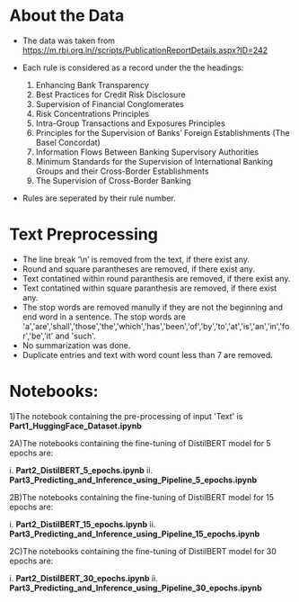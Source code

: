 # About the Data

* The data was taken from 
https://m.rbi.org.in//scripts/PublicationReportDetails.aspx?ID=242

* Each rule is considered as a record under the the headings:<br>

  1. Enhancing Bank Transparency
  2. Best Practices for Credit Risk Disclosure
  3. Supervision of Financial Conglomerates 
  4. Risk Concentrations Principles
  5. Intra-Group Transactions and Exposures Principles
  6. Principles for the Supervision of Banks’ Foreign Establishments (The Basel Concordat)
  7. Information Flows Between Banking Supervisory Authorities
  8. Minimum Standards for the Supervision of International Banking Groups and their Cross-Border Establishments
  9. The Supervision of Cross-Border Banking 
  
* Rules are seperated by their rule number.

# Text Preprocessing

* The line break ‘\n’ is removed from the text, if there exist any.
* Round and square parantheses are removed, if there exist any.
* Text contatined within round paranthesis are removed, if there exist any.
* Text contatined within square paranthesis are removed, if there exist any.
* The stop words are removed manully if they are not the beginning and end word in a sentence. The stop words are 
'a','are','shall','those','the','which','has','been','of','by','to','at','is','an','in','for','be','it' and 'such'.
* No summarization was done.
* Duplicate entries and text with word count less than 7 are removed.

# Notebooks:

1)The notebook containing the pre-processing of input 'Text' is **Part1_HuggingFace_Dataset.ipynb**

2A)The notebooks containing the fine-tuning of DistilBERT model for 5 epochs are:

  i.   **Part2_DistilBERT_5_epochs.ipynb**
  ii.  **Part3_Predicting_and_Inference_using_Pipeline_5_epochs.ipynb**

2B)The notebooks containing the fine-tuning of DistilBERT model for 15 epochs are:

  i.   **Part2_DistilBERT_15_epochs.ipynb**
  ii.  **Part3_Predicting_and_Inference_using_Pipeline_15_epochs.ipynb**

2C)The notebooks containing the fine-tuning of DistilBERT model for 30 epochs are:

  i.   **Part2_DistilBERT_30_epochs.ipynb**
  ii.  **Part3_Predicting_and_Inference_using_Pipeline_30_epochs.ipynb**
